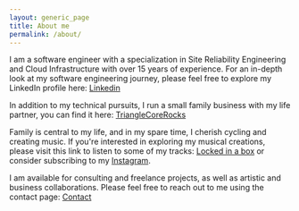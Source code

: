 ```yaml
---
layout: generic_page
title: About me
permalink: /about/
---
```


I am a software engineer with a specialization in Site Reliability Engineering and Cloud Infrastructure with over 15 years of experience. For an in-depth look at my software engineering journey, please feel free to explore my LinkedIn profile here: [Linkedin](https://www.linkedin.com/in/kzonov)

In addition to my technical pursuits, I run a small family business with my life partner, you can find it here: [TriangleCoreRocks](https://trianglecore.rocks/)

Family is central to my life, and in my spare time, I cherish cycling and creating music. If you're interested in exploring my musical creations, please visit this link to listen to some of my tracks: [Locked in a box](https://distrokid.com/hyperfollow/iliili/locked-in-a-box) or consider subscribing to my [Instagram](https://instagram.com/ili.ili.music).

I am available for consulting and freelance projects, as well as artistic and business collaborations. Please feel free to reach out to me using the contact page: [Contact](/contact/)
